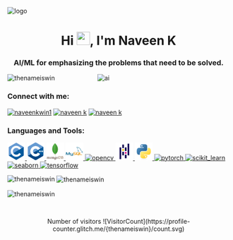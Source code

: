 ![logo](https://github.com/thenameiswin/thenameiswin/blob/main/Blue%20Modern%20Technology%20LinkedIn%20Banner%20(1).png)
<h1 align="center">Hi <img src="https://raw.githubusercontent.com/MartinHeinz/MartinHeinz/master/wave.gif" width="30px" height="30px">, I'm Naveen K</h1>
<h3 align="center">AI/ML for emphasizing the problems that need to be solved.</h3>
<img align="right" alt="ai" width="300" src="http://rampages.us/gdtheory/wp-content/uploads/sites/4828/2019/10/ai-sun-type.gif">

<p align="left"> <img src="https://komarev.com/ghpvc/?username=thenameiswin&label=Profile%20views&color=0e75b6&style=flat" alt="thenameiswin" /> </p>

<h3 align="left">Connect with me:</h3>
<p align="left">
<a href="https://twitter.com/naveenkwin1" target="blank"><img align="center" src="https://raw.githubusercontent.com/rahuldkjain/github-profile-readme-generator/master/src/images/icons/Social/twitter.svg" alt="naveenkwin1" height="30" width="40" /></a>
<a href="https://linkedin.com/in/naveen-k-70a65722a/" target="blank"><img align="center" src="https://raw.githubusercontent.com/rahuldkjain/github-profile-readme-generator/master/src/images/icons/Social/linked-in-alt.svg" alt="naveen k" height="30" width="40" /></a>
<a href="https://kaggle.com/naveenkwin" target="blank"><img align="center" src="https://raw.githubusercontent.com/rahuldkjain/github-profile-readme-generator/master/src/images/icons/Social/kaggle.svg" alt="naveen k" height="30" width="40" /></a>
</p>

<h3 align="left">Languages and Tools:</h3>
<p align="left"> <a href="https://www.cprogramming.com/" target="_blank" rel="noreferrer"> <img src="https://raw.githubusercontent.com/devicons/devicon/master/icons/c/c-original.svg" alt="c" width="40" height="40"/> </a> <a href="https://www.w3schools.com/cpp/" target="_blank" rel="noreferrer"> <img src="https://raw.githubusercontent.com/devicons/devicon/master/icons/cplusplus/cplusplus-original.svg" alt="cplusplus" width="40" height="40"/> </a> <a href="https://www.mongodb.com/" target="_blank" rel="noreferrer"> <img src="https://raw.githubusercontent.com/devicons/devicon/master/icons/mongodb/mongodb-original-wordmark.svg" alt="mongodb" width="40" height="40"/> </a> <a href="https://www.mysql.com/" target="_blank" rel="noreferrer"> <img src="https://raw.githubusercontent.com/devicons/devicon/master/icons/mysql/mysql-original-wordmark.svg" alt="mysql" width="40" height="40"/> </a> <a href="https://opencv.org/" target="_blank" rel="noreferrer"> <img src="https://www.vectorlogo.zone/logos/opencv/opencv-icon.svg" alt="opencv" width="40" height="40"/> </a> <a href="https://pandas.pydata.org/" target="_blank" rel="noreferrer"> <img src="https://raw.githubusercontent.com/devicons/devicon/2ae2a900d2f041da66e950e4d48052658d850630/icons/pandas/pandas-original.svg" alt="pandas" width="40" height="40"/> </a> <a href="https://www.python.org" target="_blank" rel="noreferrer"> <img src="https://raw.githubusercontent.com/devicons/devicon/master/icons/python/python-original.svg" alt="python" width="40" height="40"/> </a> <a href="https://pytorch.org/" target="_blank" rel="noreferrer"> <img src="https://www.vectorlogo.zone/logos/pytorch/pytorch-icon.svg" alt="pytorch" width="40" height="40"/> </a> <a href="https://scikit-learn.org/" target="_blank" rel="noreferrer"> <img src="https://upload.wikimedia.org/wikipedia/commons/0/05/Scikit_learn_logo_small.svg" alt="scikit_learn" width="40" height="40"/> </a> <a href="https://seaborn.pydata.org/" target="_blank" rel="noreferrer"> <img src="https://seaborn.pydata.org/_images/logo-mark-lightbg.svg" alt="seaborn" width="40" height="40"/> </a> <a href="https://www.tensorflow.org" target="_blank" rel="noreferrer"> <img src="https://www.vectorlogo.zone/logos/tensorflow/tensorflow-icon.svg" alt="tensorflow" width="40" height="40"/> </a> </p>

<p><img align="left" src="https://github-readme-stats.vercel.app/api/top-langs?username=thenameiswin&show_icons=true&locale=en&layout=compact" alt="thenameiswin" /></p>

<p>&nbsp;<img align="center" src="https://github-readme-stats.vercel.app/api?username=thenameiswin&show_icons=true&locale=en" alt="thenameiswin" /></p>

<p><img align="center" src="https://github-readme-streak-stats.herokuapp.com/?user=thenameiswin&" alt="thenameiswin" /></p>


<br>

<p align="center"> 
Number of visitors
![VisitorCount](https://profile-counter.glitch.me/{thenameiswin}/count.svg)
</div align="center">
</p>
